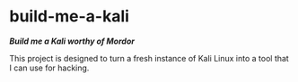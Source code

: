 # build-me-a-kali

***Build me a Kali worthy of Mordor***

This project is designed to turn a fresh instance of Kali Linux into a tool that I can use for hacking.

